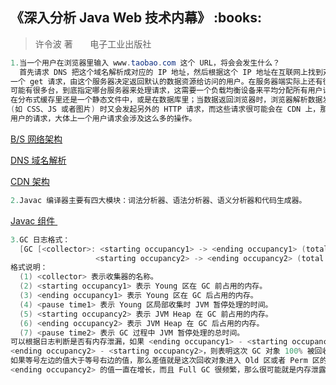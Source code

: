 <h2>《深入分析 Java Web 技术内幕》 :books: </h2> 

> 许令波 著       电子工业出版社

```java
1.当一个用户在浏览器里输入 www.taobao.com 这个 URL，将会会发生什么？
  首先请求 DNS 把这个域名解析成对应的 IP 地址，然后根据这个 IP 地址在互联网上找到对应的服务器，向这个服务器发起
一个 get 请求，由这个服务器决定返回默认的数据资源给访问的用户。在服务器端实际上还有很多复杂的业务逻辑：服务器
可能有很多台，到底指定哪台服务器来处理请求，这需要一个负载均衡设备来平均分配所有用户请求；还有请求的数据是存储
在分布式缓存里还是一个静态文件中，或是在数据库里；当数据返回浏览器时，浏览器解析数据发现还有一些静态资源 
(如 CSS、JS 或者图片) 时又会发起另外的 HTTP 请求，而这些请求很可能会在 CDN 上，那么 CDN 服务器又会处理这个
用户的请求，大体上一个用户请求会涉及这么多的操作。
```

<a href="http://images.cnblogs.com/cnblogs_com/wp5719/936332/o_CDN.png"> B/S 网络架构 </a>

<a href="http://images.cnblogs.com/cnblogs_com/wp5719/936332/o_DNS.png"> DNS 域名解析 </a>

<a href="http://images.cnblogs.com/cnblogs_com/wp5719/936332/o_CDNs.png"> CDN 架构 </a>

```java
2.Javac 编译器主要有四大模块：词法分析器、语法分析器、语义分析器和代码生成器。
```

<a href="http://images.cnblogs.com/cnblogs_com/wp5719/936332/o_Javac.png"> Javac 组件 </a>

```java
3.GC 日志格式：
  [GC [<collector>: <starting occupancy1> -> <ending occupancy1> (total size1), <pause time1> secs]
                   <starting occupancy2> -> <ending occupancy2> (total size2), <pause time2> secs]
格式说明：
  (1) <collector> 表示收集器的名称。
  (2) <starting occupancy1> 表示 Young 区在 GC 前占用的内存。
  (3) <ending occupancy1> 表示 Young 区在 GC 后占用的内存。
  (4) <pause time1> 表示 Young 区局部收集时 JVM 暂停处理的时间。
  (5) <starting occupancy2> 表示 JVM Heap 在 GC 前占用的内存。
  (6) <ending occupancy2> 表示 JVM Heap 在 GC 后占用的内存。
  (7) <pause time2> 表示 GC 过程中 JVM 暂停处理的总时间。
可以根据日志判断是否有内存泄漏，如果 <ending occupancy1> - <starting occupancy1> = 
<ending occupancy2> - <starting occupancy2>，则表明这次 GC 对象 100% 被回收，没有对象进入 Old 区或者 Perm 区。
如果等号左边的值大于等号右边的值，那么差值就是这次回收对象进入 Old 区或者 Perm 区的大小。如果随着时间的延长
<ending occupancy2> 的值一直在增长，而且 Full GC 很频繁，那么很可能就是内存泄露了。
```
